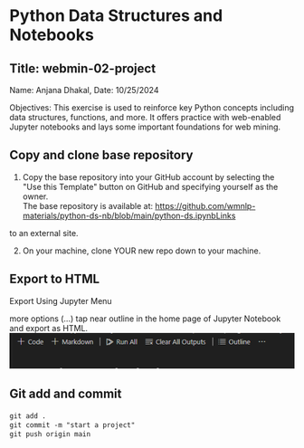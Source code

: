 # Python Data Structures and Notebooks

## Title: webmin-02-project

 Name: Anjana Dhakal, Date: 10/25/2024

Objectives: This exercise is used to reinforce key Python concepts including data structures, functions, and more. It offers practice with web-enabled Jupyter notebooks and lays some important foundations for web mining. 

## Copy and clone base repository 

1. Copy the base repository into your GitHub account by selecting the "Use this Template" button on GitHub and specifying yourself as the owner.  
The base repository is available at:
 https://github.com/wmnlp-materials/python-ds-nb/blob/main/python-ds.ipynbLinks 
 
to an external site.

2. On your machine, clone YOUR new repo down to your machine.

## Export to HTML
Export Using Jupyter Menu

more options (...) tap near outline in the home page of Jupyter Notebook and export as HTML.
![alt text](image.png)

## Git add and commit
```
git add .
git commit -m "start a project"
git push origin main
```
